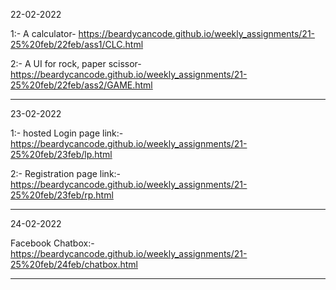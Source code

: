 22-02-2022 



1:- A calculator- https://beardycancode.github.io/weekly_assignments/21-25%20feb/22feb/ass1/CLC.html



2:-  A UI for rock, paper scissor- https://beardycancode.github.io/weekly_assignments/21-25%20feb/22feb/ass2/GAME.html

--------------------------------------------------------------------------------------------------------------------------------------------------------------------------------------

23-02-2022



1:- hosted Login page link:- https://beardycancode.github.io/weekly_assignments/21-25%20feb/23feb/lp.html




2:- Registration page link:- https://beardycancode.github.io/weekly_assignments/21-25%20feb/23feb/rp.html


--------------------------------------------------------------------------------------------------------------------------------------------------------------------------------------




24-02-2022




Facebook Chatbox:-https://beardycancode.github.io/weekly_assignments/21-25%20feb/24feb/chatbox.html


--------------------------------------------------------------------------------------------------------------------------------------------------------------------------------------

